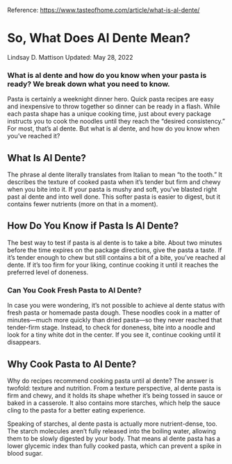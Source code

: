 Reference: https://www.tasteofhome.com/article/what-is-al-dente/

# So, What Does Al Dente Mean?
Lindsay D. Mattison
Updated: May 28, 2022

### What is al dente and how do you know when your pasta is ready? We break down what you need to know.
Pasta is certainly a weeknight dinner hero. Quick pasta recipes are easy and inexpensive to throw together so dinner can be ready in a flash. While each pasta shape has a unique cooking time, just about every package instructs you to cook the noodles until they reach the “desired consistency.” For most, that’s al dente. But what is al dente, and how do you know when you’ve reached it?

## What Is Al Dente?
The phrase al dente literally translates from Italian to mean “to the tooth.” It describes the texture of cooked pasta when it’s tender but firm and chewy when you bite into it. If your pasta is mushy and soft, you’ve blasted right past al dente and into well done. This softer pasta is easier to digest, but it contains fewer nutrients (more on that in a moment).

## How Do You Know if Pasta Is Al Dente?
The best way to test if pasta is al dente is to take a bite. About two minutes before the time expires on the package directions, give the pasta a taste. If it’s tender enough to chew but still contains a bit of a bite, you’ve reached al dente. If it’s too firm for your liking, continue cooking it until it reaches the preferred level of doneness.

### Can You Cook Fresh Pasta to Al Dente?
In case you were wondering, it’s not possible to achieve al dente status with fresh pasta or homemade pasta dough. These noodles cook in a matter of minutes—much more quickly than dried pasta—so they never reached that tender-firm stage. Instead, to check for doneness, bite into a noodle and look for a tiny white dot in the center. If you see it, continue cooking until it disappears.

## Why Cook Pasta to Al Dente?
Why do recipes recommend cooking pasta until al dente? The answer is twofold: texture and nutrition. From a texture perspective, al dente pasta is firm and chewy, and it holds its shape whether it’s being tossed in sauce or baked in a casserole. It also contains more starches, which help the sauce cling to the pasta for a better eating experience.

Speaking of starches, al dente pasta is actually more nutrient-dense, too. The starch molecules aren’t fully released into the boiling water, allowing them to be slowly digested by your body. That means al dente pasta has a lower glycemic index than fully cooked pasta, which can prevent a spike in blood sugar.